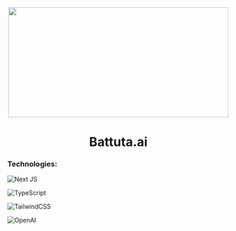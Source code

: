 <div align="center">
    <img src="https://i.imgur.com/ruN9Mfe.png" height="250" width="500"></img>
    <h1 align="center">Battuta.ai</h1>
    <!-- <h3 align="center"><a href="https://www.gibraltr.com" target="_blank">Gibraltr.com</a></h3> -->
</div>

### Technologies:

![Next JS](https://img.shields.io/badge/Next-black?style=for-the-badge&logo=next.js&logoColor=white)

![TypeScript](https://img.shields.io/badge/typescript-%23007ACC.svg?style=for-the-badge&logo=typescript&logoColor=white)

![TailwindCSS](https://img.shields.io/badge/tailwindcss-%2338B2AC.svg?style=for-the-badge&logo=tailwind-css&logoColor=white)

![OpenAI](https://a11ybadges.com/badge?logo=openai)
